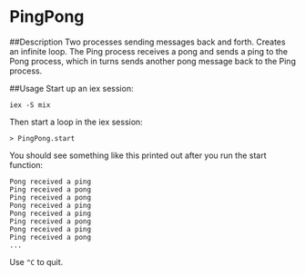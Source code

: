 PingPong
========

##Description
Two processes sending messages back and forth. Creates an infinite loop. The Ping process receives a pong and sends a ping to the Pong process, which in turns sends another pong message back to the Ping process.

##Usage
Start up an iex session:

    iex -S mix

Then start a loop in the iex session:

    > PingPong.start

You should see something like this printed out after you run the start function:

    Pong received a ping
    Ping received a pong
    Ping received a pong
    Pong received a ping
    Pong received a ping
    Ping received a pong
    Pong received a ping
    Ping received a pong
    ...

Use `^C` to quit.
